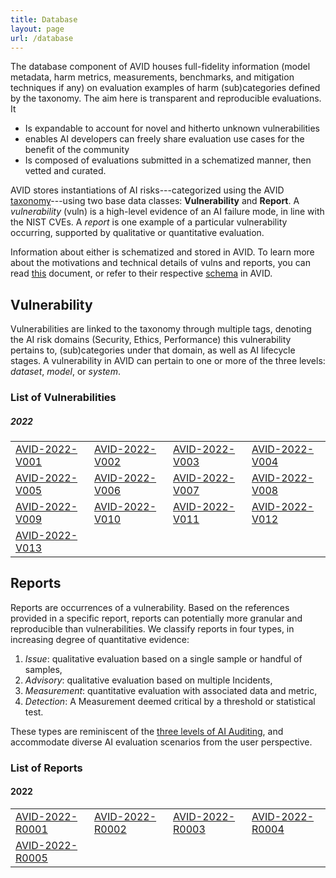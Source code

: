 ```yaml
---
title: Database
layout: page
url: /database
---
```


The database component of AVID houses full-fidelity information (model metadata, harm metrics, measurements, benchmarks, and mitigation techniques if any) on evaluation examples of harm (sub)categories defined by the taxonomy. The aim here is transparent and reproducible evaluations. It
<!-- Because of their ready availability and widespread use, we shall start by evaluating large-scale NLP models that are either open-source or accessible through APIs. -->
- Is expandable to account for novel and hitherto unknown vulnerabilities
- enables AI developers can freely share evaluation use cases for the benefit of the community
- Is composed of evaluations submitted in a schematized manner, then vetted and curated.

AVID stores instantiations of AI risks---categorized using the AVID [taxonomy](../taxonomy)---using two base data classes: **Vulnerability** and **Report**. A *vulnerability* (vuln) is a high-level evidence of an AI failure mode, in line with the NIST CVEs. A *report* is one example of a particular vulnerability occurring, supported by qualitative or quantitative evaluation.

Information about either is schematized and stored in AVID. To learn more about the motivations and technical details of vulns and reports, you can read [this](https://github.com/avidml/.github/tree/main/docs/understanding-avid.pdf) document, or refer to their respective [schema](https://github.com/avidml/avid-db/tree/main/schema) in AVID.

## Vulnerability
Vulnerabilities are linked to the taxonomy through multiple tags, denoting the AI risk domains (Security, Ethics, Performance) this vulnerability pertains to, (sub)categories under that domain, as well as AI lifecycle stages. A vulnerability in AVID can pertain to one or more of the three levels: *dataset*, *model*, or *system*.

### List of Vulnerabilities

##### 2022
| | | | |
|---|---|---|---|
| [AVID-2022-V001](/database/AVID-2022-V001) | [AVID-2022-V002](/database/AVID-2022-V002) | [AVID-2022-V003](/database/AVID-2022-V003) | [AVID-2022-V004](/database/AVID-2022-V004) |
| [AVID-2022-V005](/database/AVID-2022-V005) | [AVID-2022-V006](/database/AVID-2022-V006) | [AVID-2022-V007](/database/AVID-2022-V007) | [AVID-2022-V008](/database/AVID-2022-V008) |
| [AVID-2022-V009](/database/AVID-2022-V009) | [AVID-2022-V010](/database/AVID-2022-V010) | [AVID-2022-V011](/database/AVID-2022-V011) | [AVID-2022-V012](/database/AVID-2022-V012) |
| [AVID-2022-V013](/database/AVID-2022-V013) | | | |

## Reports
Reports are occurrences of a vulnerability. Based on the references provided in a specific report, reports can potentially more granular and reproducible than vulnerabilities. We classify reports in four types, in increasing degree of quantitative evidence:
1. *Issue*: qualitative evaluation based on a single sample or handful of samples,
2. *Advisory*: qualitative evaluation based on multiple Incidents,
3. *Measurement*: quantitative evaluation with associated data and metric,
4. *Detection*: A Measurement deemed critical by a threshold or statistical test.

These types are reminiscent of the [three levels of AI Auditing](https://informationashvins.wordpress.com/2022/11/29/three-levels-of-ai-auditing/), and accommodate diverse AI evaluation scenarios from the user perspective.

### List of Reports

#### 2022
| | | | |
|---|---|---|---|
| [AVID-2022-R0001](/database/AVID-2022-R0001) | [AVID-2022-R0002](/database/AVID-2022-R0002) | [AVID-2022-R0003](/database/AVID-2022-R0003) | [AVID-2022-R0004](/database/AVID-2022-R0004) |
| [AVID-2022-R0005](/database/AVID-2022-R0005) | | | |
